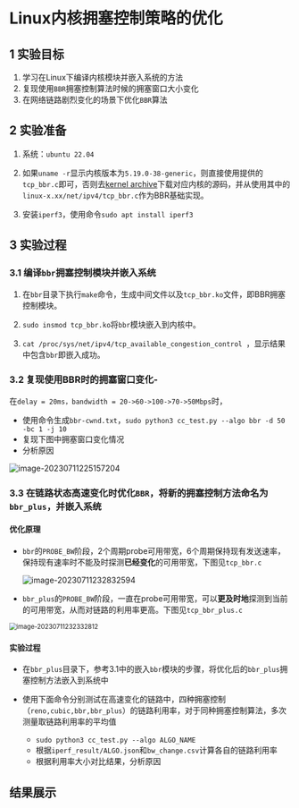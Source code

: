# Linux内核拥塞控制策略的优化

## 1 实验目标

1. 学习在Linux下编译内核模块并嵌入系统的方法
2. 复现使用`BBR`拥塞控制算法时候的拥塞窗口大小变化
3. 在网络链路剧烈变化的场景下优化`BBR`算法

## 2 实验准备

1. 系统：`ubuntu 22.04`

2. 如果`uname -r`显示内核版本为`5.19.0-38-generic`，则直接使用提供的`tcp_bbr.c`即可，否则去[kernel archive](https://mirrors.edge.kernel.org/pub/linux/kernel/)下载对应内核的源码，并从使用其中的`linux-x.xx/net/ipv4/tcp_bbr.c`作为BBR基础实现。
3. 安装`iperf3`，使用命令`sudo apt install iperf3`

## 3 实验过程

### 3.1 编译`bbr`拥塞控制模块并嵌入系统

1. 在`bbr`目录下执行`make`命令，生成中间文件以及`tcp_bbr.ko`文件，即BBR拥塞控制模块。

2. `sudo insmod tcp_bbr.ko`将`bbr`模块嵌入到内核中。

3. `cat /proc/sys/net/ipv4/tcp_available_congestion_control `，显示结果中包含`bbr`即嵌入成功。

### 3.2 复现使用BBR时的拥塞窗口变化-
在`delay = 20ms，bandwidth = 20->60->100->70->50Mbps`时，

- 使用命令生成`bbr-cwnd.txt`，`sudo python3 cc_test.py --algo bbr -d 50 -bc 1 -j 10`
- 复现下图中拥塞窗口变化情况
- 分析原因

![image-20230711225157204](F:\Desktop\江苏移动\BBR\figure\bbr-cwnd.png)

### 3.3 在链路状态高速变化时优化`BBR`，将新的拥塞控制方法命名为`bbr_plus`，并嵌入系统

#### 优化原理

- `bbr`的`PROBE_BW`阶段，2个周期probe可用带宽，6个周期保持现有发送速率，保持现有速率时不能及时探测**已经变化**的可用带宽，下图见`tcp_bbr.c`

  ![image-20230711232832594](F:\Desktop\江苏移动\BBR\figure\bbr-gain.png "BBR中PROBE_BW的gain向量")

- `bbr_plus`的`PROBE_BW`阶段，一直在probe可用带宽，可以**更及时地**探测到当前的可用带宽，从而对链路的利用率更高。下图见`tcp_bbr_plus.c`

<img src="F:\Desktop\江苏移动\BBR\figure\bbr-plus-gain.png" alt="image-20230711232332812" style="zoom:80%;" />

#### 实验过程

- 在`bbr_plus`目录下，参考3.1中的嵌入`bbr`模块的步骤，将优化后的`bbr_plus`拥塞控制方法嵌入到系统中

- 使用下面命令分别测试在高速变化的链路中，四种拥塞控制（`reno,cubic,bbr,bbr_plus`）的链路利用率，对于同种拥塞控制算法，多次测量取链路利用率的平均值

  - `sudo python3 cc_test.py --algo ALGO_NAME`
  - 根据`iperf_result/ALGO.json`和`bw_change.csv`计算各自的链路利用率
  - 根据利用率大小对比结果，分析原因

  

## 结果展示